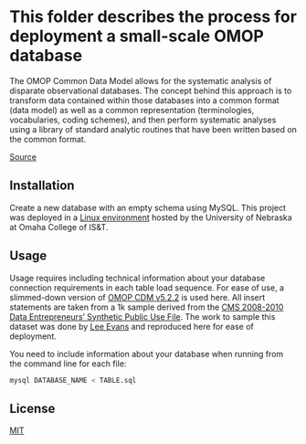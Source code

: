 # This folder describes the process for deployment a small-scale OMOP database

The OMOP Common Data Model allows for the systematic analysis of disparate observational databases. The concept behind this approach is to transform data contained within those databases into a common format (data model) as well as a common representation (terminologies, vocabularies, coding schemes), and then perform systematic analyses using a library of standard analytic routines that have been written based on the common format. 

[Source](https://www.ohdsi.org/data-standardization/the-common-data-model/)


## Installation

Create a new database with an empty schema using MySQL. This project was deployed in a [Linux environment](https://www.unomaha.edu/college-of-information-science-and-technology/about/odin.php) hosted by the University of Nebraska at Omaha College of IS&T. 

## Usage

Usage requires including technical information about your database connection requirements in each table load sequence. For ease of use, a slimmed-down version of [OMOP CDM v5.2.2](https://github.com/OHDSI/CommonDataModel/tree/v5.2.2) is used here. All insert statements are taken from a 1k sample derived from the [CMS 2008-2010 Data Entrepreneurs’ Synthetic Public Use File](https://www.cms.gov/Research-Statistics-Data-and-Systems/Downloadable-Public-Use-Files/SynPUFs/DE_Syn_PUF.html). The work to sample this dataset was done by [Lee Evans](http://www.ltscomputingllc.com/downloads/) and reproduced here for ease of deployment. 

You need to include information about your database when running from the command line for each file: 

```python
mysql DATABASE_NAME < TABLE.sql
```


## License
[MIT](https://choosealicense.com/licenses/mit/)
